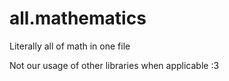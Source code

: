 # all.mathematics  
Literally all of math in one file  

Not our usage of other libraries when applicable :3  
